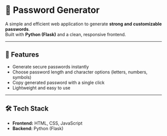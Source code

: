 # 🔐 Password Generator  

A simple and efficient web application to generate **strong and customizable passwords**.  
Built with **Python (Flask)** and a clean, responsive frontend.  

---

## 🚀 Features  
- Generate secure passwords instantly  
- Choose password length and character options (letters, numbers, symbols)  
- Copy generated password with a single click  
- Lightweight and easy to use  

---

## 🛠️ Tech Stack  
- **Frontend:** HTML, CSS, JavaScript  
- **Backend:** Python (Flask) 
